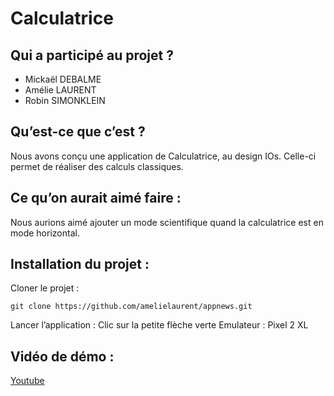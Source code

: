 # Calculatrice
## Qui a participé au projet ?

 - Mickaël DEBALME 
 - Amélie LAURENT 
 - Robin SIMONKLEIN

## Qu’est-ce que c’est ?

Nous avons conçu une application de Calculatrice, au design IOs. Celle-ci permet de réaliser des calculs classiques.

## Ce qu’on aurait aimé faire :

Nous aurions aimé ajouter un mode scientifique quand la calculatrice est en mode horizontal.

## Installation du projet :

Cloner le projet :

    git clone https://github.com/amelielaurent/appnews.git

Lancer l’application : Clic sur la petite flèche verte
Emulateur : Pixel 2 XL

## Vidéo de démo :
[Youtube](https://youtu.be/zV0E5BcHy84)
